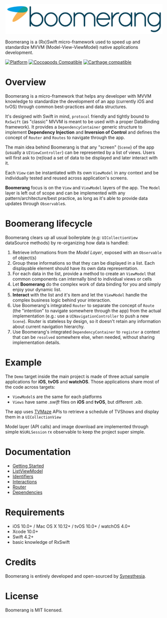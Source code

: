 ![alt text](boomerang.png "Boomerang")

Boomerang is a (Rx)Swift micro-framework used to speed up and standardize MVVM (Model-View-ViewModel) native applications development.

[![Platform](https://img.shields.io/cocoapods/p/Boomerang.svg?style=flat)](https://github.com/Boomerang/Boomerang)
[![Cocoapods Compatible](https://img.shields.io/cocoapods/v/Boomerang.svg)](https://cocoapods.org/pods/Boomerang)
[![Carthage compatible](https://img.shields.io/badge/Carthage-compatible-4BC51D.svg?style=flat)](https://github.com/Carthage/Carthage)

# Overview

Boomerang is a micro-framework that helps any developer with MVVM knowledge to standardize the development of an app (currently iOS and tvOS) through common best-practices and data structures.

It's designed with Swift in mind, `protocol` friendly and tightly bound to `RxSwift` (as "classic" MVVM is meant to be used with a proper DataBinding framework). It provides a `DependencyContainer` generic structure to implement **Dependency Injection** and **Inversion of Control** and defines the concept of `Router` and `Routes` to navigate through the app.

The main idea behind Boomerang is that any "screen" (`Scene`) of the app (usually a `UIViewController`) can be represented by a list of views. Users will first ask to (re)load a set of data to be displayed and later interact with it.

Each `View` can be instantiated with its own `ViewModel` in any context and be individually tested and reused across application's screens.

**Boomerang** focus is on the `View` and `ViewModel` layers of the app. The `Model` layer is left out of scope and can be implemented with any pattern/architecture/best practice, as long as it's able to provide data updates through `Observable`s.

# Boomerang lifecycle
Boomerang clears up all usual boilerplate (e.g: `UICollectionView` dataSource methods) by re-organizing how data is handled:

1. Retrieve informations from the *Model Layer*, exposed with an `Observable` of object(s)
2. Group these informations so that they can be displayed in a list. Each displayable element should have its own data representation.
3. For each data in the list, provide a method to create an `ViewModel` that common components can internally bind to individual views or cells
4. Let **Boomerang** do the complex work of data binding for you and simply enjoy your dynamic list.
5. **Interact** with the list and it's item and let the `ViewModel` handle the complex business logic behind your interaction.
6. Use Boomerang's integrated `Router` to separate the concept of `Route` (the "intention" to navigate somewhere through the app) from the actual implementation (e.g.: use a `UINavigationController` to push a new `Scene`). Router is stateless by design, so it doesn't retain any information about current navigation hierarchy.
7. Use Boomerang's integrated `DependencyContainer` to `register` a context that can be `resolved` somewhere else, when needed, without sharing implementation details.

# Example

The `Demo` target inside the main project is made of three actual sample applications for **iOS**, **tvOS** and **watchOS**.
Those applications share most of the code across targets: 
- `ViewModel`s are the same for each platforms
- `Views` have same *.swift* files on **iOS** and **tvOS**, but different *.xib*.

The app uses [TVMaze](https://www.tvmaze.com/api) APIs to retrieve a schedule of TVShows and display them in a `UICollectionView`

Model layer (API calls) and image download are implemented through simple `NSURLSession` rx observable to keep the project super simple.

# Documentation
- [Getting Started](documentation/getting_started.md)
- [ListViewModel](documentation/listviewmodel.md)
- [Identifiers](documentation/identifiers.md)
- [Interactions](documentation/interactions.md)
- [Router](documentation/router.md)
- [Dependencies](documentation/dependencies.md)

# Requirements

- iOS 10.0+ / Mac OS X 10.12+ / tvOS 10.0+ / watchOS 4.0+
- Xcode 10.0+
- Swift 4.2+
- basic knowledge of RxSwift

# Credits

Boomerang is entirely developed and open-sourced by [Synesthesia](https://www.synesthesia.it "Synesthesia").

# License

Boomerang is MIT licensed.
